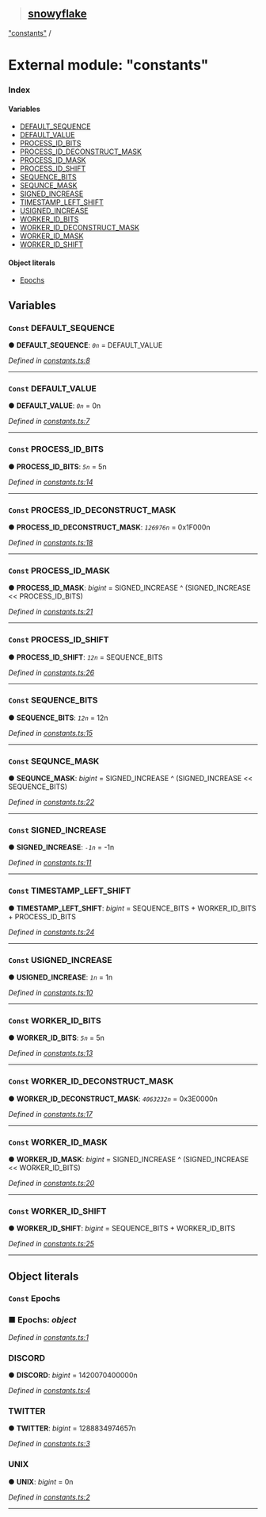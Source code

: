 > ## [snowyflake](../README.md)

["constants"](_constants_.md) /

# External module: "constants"

### Index

#### Variables

* [DEFAULT_SEQUENCE](_constants_.md#const-default_sequence)
* [DEFAULT_VALUE](_constants_.md#const-default_value)
* [PROCESS_ID_BITS](_constants_.md#const-process_id_bits)
* [PROCESS_ID_DECONSTRUCT_MASK](_constants_.md#const-process_id_deconstruct_mask)
* [PROCESS_ID_MASK](_constants_.md#const-process_id_mask)
* [PROCESS_ID_SHIFT](_constants_.md#const-process_id_shift)
* [SEQUENCE_BITS](_constants_.md#const-sequence_bits)
* [SEQUNCE_MASK](_constants_.md#const-sequnce_mask)
* [SIGNED_INCREASE](_constants_.md#const-signed_increase)
* [TIMESTAMP_LEFT_SHIFT](_constants_.md#const-timestamp_left_shift)
* [USIGNED_INCREASE](_constants_.md#const-usigned_increase)
* [WORKER_ID_BITS](_constants_.md#const-worker_id_bits)
* [WORKER_ID_DECONSTRUCT_MASK](_constants_.md#const-worker_id_deconstruct_mask)
* [WORKER_ID_MASK](_constants_.md#const-worker_id_mask)
* [WORKER_ID_SHIFT](_constants_.md#const-worker_id_shift)

#### Object literals

* [Epochs](_constants_.md#const-epochs)

## Variables

### `Const` DEFAULT_SEQUENCE

● **DEFAULT_SEQUENCE**: *`0n`* =  DEFAULT_VALUE

*Defined in [constants.ts:8](https://github.com/negezor/snowyflake/blob/3efa9e8/src/constants.ts#L8)*

___

### `Const` DEFAULT_VALUE

● **DEFAULT_VALUE**: *`0n`* =  0n

*Defined in [constants.ts:7](https://github.com/negezor/snowyflake/blob/3efa9e8/src/constants.ts#L7)*

___

### `Const` PROCESS_ID_BITS

● **PROCESS_ID_BITS**: *`5n`* =  5n

*Defined in [constants.ts:14](https://github.com/negezor/snowyflake/blob/3efa9e8/src/constants.ts#L14)*

___

### `Const` PROCESS_ID_DECONSTRUCT_MASK

● **PROCESS_ID_DECONSTRUCT_MASK**: *`126976n`* =  0x1F000n

*Defined in [constants.ts:18](https://github.com/negezor/snowyflake/blob/3efa9e8/src/constants.ts#L18)*

___

### `Const` PROCESS_ID_MASK

● **PROCESS_ID_MASK**: *bigint* =  SIGNED_INCREASE ^ (SIGNED_INCREASE << PROCESS_ID_BITS)

*Defined in [constants.ts:21](https://github.com/negezor/snowyflake/blob/3efa9e8/src/constants.ts#L21)*

___

### `Const` PROCESS_ID_SHIFT

● **PROCESS_ID_SHIFT**: *`12n`* =  SEQUENCE_BITS

*Defined in [constants.ts:26](https://github.com/negezor/snowyflake/blob/3efa9e8/src/constants.ts#L26)*

___

### `Const` SEQUENCE_BITS

● **SEQUENCE_BITS**: *`12n`* =  12n

*Defined in [constants.ts:15](https://github.com/negezor/snowyflake/blob/3efa9e8/src/constants.ts#L15)*

___

### `Const` SEQUNCE_MASK

● **SEQUNCE_MASK**: *bigint* =  SIGNED_INCREASE ^ (SIGNED_INCREASE << SEQUENCE_BITS)

*Defined in [constants.ts:22](https://github.com/negezor/snowyflake/blob/3efa9e8/src/constants.ts#L22)*

___

### `Const` SIGNED_INCREASE

● **SIGNED_INCREASE**: *`-1n`* =  -1n

*Defined in [constants.ts:11](https://github.com/negezor/snowyflake/blob/3efa9e8/src/constants.ts#L11)*

___

### `Const` TIMESTAMP_LEFT_SHIFT

● **TIMESTAMP_LEFT_SHIFT**: *bigint* =  SEQUENCE_BITS + WORKER_ID_BITS + PROCESS_ID_BITS

*Defined in [constants.ts:24](https://github.com/negezor/snowyflake/blob/3efa9e8/src/constants.ts#L24)*

___

### `Const` USIGNED_INCREASE

● **USIGNED_INCREASE**: *`1n`* =  1n

*Defined in [constants.ts:10](https://github.com/negezor/snowyflake/blob/3efa9e8/src/constants.ts#L10)*

___

### `Const` WORKER_ID_BITS

● **WORKER_ID_BITS**: *`5n`* =  5n

*Defined in [constants.ts:13](https://github.com/negezor/snowyflake/blob/3efa9e8/src/constants.ts#L13)*

___

### `Const` WORKER_ID_DECONSTRUCT_MASK

● **WORKER_ID_DECONSTRUCT_MASK**: *`4063232n`* =  0x3E0000n

*Defined in [constants.ts:17](https://github.com/negezor/snowyflake/blob/3efa9e8/src/constants.ts#L17)*

___

### `Const` WORKER_ID_MASK

● **WORKER_ID_MASK**: *bigint* =  SIGNED_INCREASE ^ (SIGNED_INCREASE << WORKER_ID_BITS)

*Defined in [constants.ts:20](https://github.com/negezor/snowyflake/blob/3efa9e8/src/constants.ts#L20)*

___

### `Const` WORKER_ID_SHIFT

● **WORKER_ID_SHIFT**: *bigint* =  SEQUENCE_BITS + WORKER_ID_BITS

*Defined in [constants.ts:25](https://github.com/negezor/snowyflake/blob/3efa9e8/src/constants.ts#L25)*

___

## Object literals

### `Const` Epochs

### ■ **Epochs**: *object*

*Defined in [constants.ts:1](https://github.com/negezor/snowyflake/blob/3efa9e8/src/constants.ts#L1)*

###  DISCORD

● **DISCORD**: *bigint* =  1420070400000n

*Defined in [constants.ts:4](https://github.com/negezor/snowyflake/blob/3efa9e8/src/constants.ts#L4)*

###  TWITTER

● **TWITTER**: *bigint* =  1288834974657n

*Defined in [constants.ts:3](https://github.com/negezor/snowyflake/blob/3efa9e8/src/constants.ts#L3)*

###  UNIX

● **UNIX**: *bigint* =  0n

*Defined in [constants.ts:2](https://github.com/negezor/snowyflake/blob/3efa9e8/src/constants.ts#L2)*

___